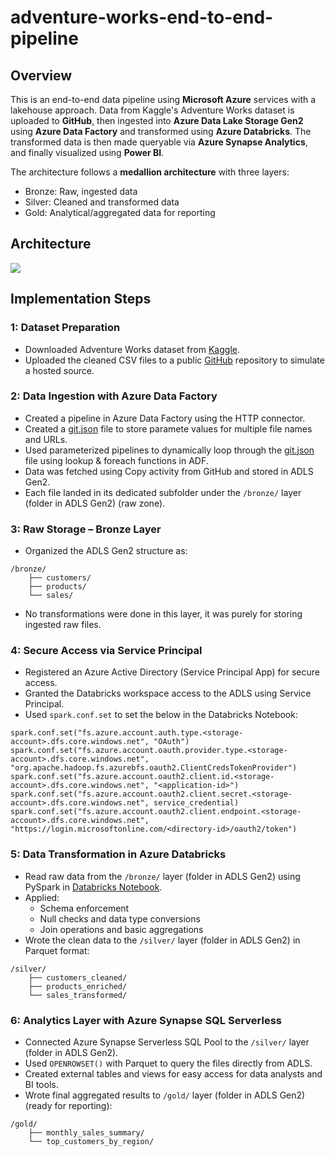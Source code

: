 # adventure-works-end-to-end-pipeline

## Overview

This is an end-to-end data pipeline using **Microsoft Azure** services with a lakehouse approach. Data from Kaggle's Adventure Works dataset is uploaded to **GitHub**, then ingested into **Azure Data Lake Storage Gen2** using **Azure Data Factory** and transformed using **Azure Databricks**. The transformed data is then made queryable via **Azure Synapse Analytics**, and finally visualized using **Power BI**.

The architecture follows a **medallion architecture** with three layers:

* Bronze: Raw, ingested data
* Silver: Cleaned and transformed data
* Gold: Analytical/aggregated data for reporting

## Architecture

![](https://github.com/sktarab4/adventure-works-azure-pipeline/blob/main/ADW%20-%20Architecture%20Diagram.png)

## Implementation Steps

### 1: Dataset Preparation

* Downloaded Adventure Works dataset from [Kaggle](https://www.kaggle.com/datasets/ukveteran/adventure-works).
* Uploaded the cleaned CSV files to a public [GitHub](https://github.com/sktarab4/Adventure-Works-Data-Engineering-Project/tree/main/data) repository to simulate a hosted source.

### 2: Data Ingestion with Azure Data Factory

* Created a pipeline in Azure Data Factory using the HTTP connector.
* Created a [git.json](https://github.com/sktarab4/adventure-works-azure-pipeline/blob/main/git.json) file to store paramete values for multiple file names and URLs.
* Used parameterized pipelines to dynamically loop through the [git.json](https://github.com/sktarab4/adventure-works-azure-pipeline/blob/main/git.json) file using lookup & foreach functions in ADF.
* Data was fetched using Copy activity from GitHub and stored in ADLS Gen2.
* Each file landed in its dedicated subfolder under the ```/bronze/``` layer (folder in ADLS Gen2) (raw zone).

### 3: Raw Storage – Bronze Layer

* Organized the ADLS Gen2 structure as:
```
/bronze/
    ├── customers/
    ├── products/
    └── sales/
```    
* No transformations were done in this layer, it was purely for storing ingested raw files.

### 4: Secure Access via Service Principal

* Registered an Azure Active Directory (Service Principal App) for secure access.
* Granted the Databricks workspace access to the ADLS using Service Principal.
* Used ```spark.conf.set``` to set the below in the Databricks Notebook:
```
spark.conf.set("fs.azure.account.auth.type.<storage-account>.dfs.core.windows.net", "OAuth")
spark.conf.set("fs.azure.account.oauth.provider.type.<storage-account>.dfs.core.windows.net", "org.apache.hadoop.fs.azurebfs.oauth2.ClientCredsTokenProvider")
spark.conf.set("fs.azure.account.oauth2.client.id.<storage-account>.dfs.core.windows.net", "<application-id>")
spark.conf.set("fs.azure.account.oauth2.client.secret.<storage-account>.dfs.core.windows.net", service_credential)
spark.conf.set("fs.azure.account.oauth2.client.endpoint.<storage-account>.dfs.core.windows.net", "https://login.microsoftonline.com/<directory-id>/oauth2/token")
```

### 5: Data Transformation in Azure Databricks

* Read raw data from the ```/bronze/``` layer (folder in ADLS Gen2) using PySpark in [Databricks Notebook](https://github.com/sktarab4/adventure-works-azure-pipeline/blob/main/Silver%20Layer%20Transformation.ipynb).
* Applied:
    - Schema enforcement
    - Null checks and data type conversions
    - Join operations and basic aggregations
* Wrote the clean data to the ```/silver/``` layer (folder in ADLS Gen2) in Parquet format:
```
/silver/
    ├── customers_cleaned/
    ├── products_enriched/
    └── sales_transformed/
```

### 6: Analytics Layer with Azure Synapse SQL Serverless

* Connected Azure Synapse Serverless SQL Pool to the ```/silver/``` layer (folder in ADLS Gen2).
* Used ```OPENROWSET()``` with Parquet to query the files directly from ADLS.
* Created external tables and views for easy access for data analysts and BI tools.
* Wrote final aggregated results to ```/gold/``` layer (folder in ADLS Gen2) (ready for reporting):
```
/gold/
    ├── monthly_sales_summary/
    └── top_customers_by_region/
```
